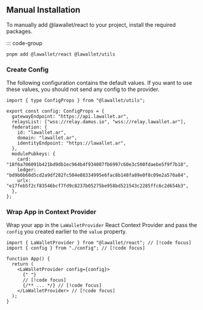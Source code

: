 ## Manual Installation

To manually add @lawallet/react to your project, install the required packages.

::: code-group

```bash-vue [pnpm]
pnpm add @lawallet/react @lawallet/utils
```

### Create Config

The following configuration contains the default values. If you want to use these values, you should not send any config to the provider.

```tsx [config.ts]
import { type ConfigProps } from "@lawallet/utils";

export const config: ConfigProps = {
  gatewayEndpoint: "https://api.lawallet.ar",
  relaysList: ["wss://relay.damus.io", "wss://relay.lawallet.ar"],
  federation: {
    id: "lawallet.ar",
    domain: "lawallet.ar",
    identityEndpoint: "https://lawallet.ar",
  },
  modulePubkeys: {
    card: "18f6a706091b421bd9db1ec964b4f934007fb6997c60e3c500fdaebe5f9f7b18",
    ledger: "bd9b0b60d5cd2a9df282fc504e88334995e6fac8b148fa89e0f8c09e2a570a84",
    urlx: "e17feb5f2cf83546bcf7fd9c8237b05275be958bd521543c2285ffc6c2d654b3",
  },
};
```

### Wrap App in Context Provider

Wrap your app in the `LaWalletProvider` React Context Provider and pass the `config` you created earlier to the `value` property.

```tsx [app.tsx]
import { LaWalletProvider } from "@lawallet/react"; // [!code focus]
import { config } from "./config"; // [!code focus]

function App() {
  return (
    <LaWalletProvider config={config}>
      {" "}
      // [!code focus]
      {/** ... */} // [!code focus]
    </LaWalletProvider> // [!code focus]
  );
}
```
